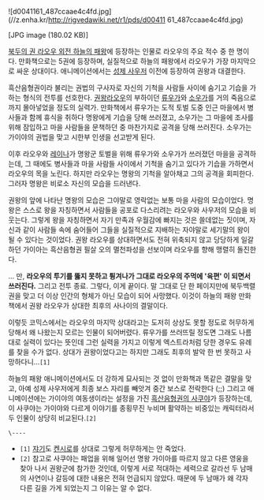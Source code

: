 ![d0041161_487ccaae4c4fd.jpg](//z.enha.kr/http://rigvedawiki.net/r1/pds/d00411
61_487ccaae4c4fd.jpg)

[JPG image (180.02 KB)]

[북두의 권 라오우 외전 하늘의 패왕](%EB%B6%81%EB%91%90%EC%9D%98%20%EA%B6%8C%20%EB%9D%BC%EC%98%A4%EC%9A%B0%20%EC%99%B8%EC%A0%84%20%ED%95%98%EB%8A%98%EC%9D%98%20%ED%8C%A8%EC%99%95.md)에 등장하는 인물로 라오우의 주요 적수 중 한 명이다. 만화책으로는 5권에 등장하며, 실질적으로 하늘의 패왕에서
라오우가 가장 마지막으로 싸운 상대이다. 애니메이션에서는 [성제 사우저](%EC%82%AC%EC%9A%B0%EC%A0%80.md)
이전에 등장하여 권왕과 대결한다.

흑산음형권이라 불리는 권법의 구사자로 자신의 기척을 사람들 사이에 숨기고 기습을 가하는 형식의 전투를 선호한다. [권왕라오우](%EB%9D%BC%EC%98%A4%EC%9A%B0.md)의 부하이던 [류우가](%EB%A5%98%EC%9A%B0%EA%B0%80%28%EB%B6%81%EB%91%90%EC%9D%98%20%EA%B6%8C%29.md)와
[소우가](%EC%86%8C%EC%9A%B0%EA%B0%80.md)를 거의 죽음으로까지 몰아넣었을 정도의 실력가. 만화책에서 류우가는
도적 토벌 도중 인근 마을에서 병사들과 함께 휴식을 취하다 명왕에게 기습을 당해 쓰러졌고, 소우가는 그 마을에 조사를 위해 잠입하고 마을
사람들을 문책하던 중 마찬가지로 공격을 당해 쓰러진다. 소우가는 가이야의 권법을 맞고 시한부 인생을 선고받게 된다.

이후 라오우와 [레이나](%EB%A0%88%EC%9D%B4%EB%82%98%28%EB%B6%81%EB%91%90%EC%9D%98%20%EA%B6%8C%29.md)가 명왕군 토벌을 위해 류우가와 소우가가 쓰러졌던 마을을 공격하는데, 그 때에도 병사들과 마을 사람들 사이에서
기척을 숨기고 있다가 기습을 가하면서 라오우의 목을 노린다. 하지만 라오우는 명왕의 기척을 알아채고 그의 공격을 회피한다. 그러자 명왕은
비로소 자신의 모습을 드러낸다.

권왕의 앞에 나타난 명왕의 모습은 그야말로 영락없는 보통 마을 사람의 모습이었다. 명왕은 스스로 왕을 자칭하면서 사람들을 공포로 다스리려는
라오우와 사우저의 모습을 비웃는다. 그렇게 왕을 자칭하면서 자기 만족과 우월감에 빠지는 것은 쓸데없는 짓이며, 자신과 같이 사람들 속에
숨어들어 그들을 실질적으로 지배하는 자야말로 세기말의 왕이 될 수 있다는 것이었다. 권왕 라오우를 상대하면서도 전혀 위축되지 않고 당당하게
일갈하던 가이아는 흑산음형권 필살 오의 멸천파성을 선보이며 라오우를 향해 맹렬히 돌진한다.

… 만, **라오우의 투기를 뚫지 못하고 튕겨나가 그대로 라오우의 주먹에 '육편' 이 되면서 쓰러진다.** 그리고 전투 종료. 그렇다, 이게
끝이다. 말 그대로 단 한 페이지만에 북두백렬권을 맞고 더 이상 인간의 형체가 아닌 모습이 되어 사망했다. 이것이 하늘의 패왕 만화책에서
권왕 라오우가 상대한 최후의 사나이의 결말이다.

이렇듯 코믹스에서는 라오우의 마지막 상대라고는 도저히 상상도 못할 정도로 허무하게 당해서 왜 나왔는지 모르는 인물이 되어버렸다. 류우가를
쓰러뜨릴 정도면 그래도 나름대로 실력이 있다는 뜻인데 그런 실력을 가지고 이렇게 엑스트라처럼 당한 경우도 유례를 찾을 수가 없다. 상대가
권왕이었다고는 하지만 그래도 최후의 발악 한 번 못하고 사망하다니…`[1]`

하늘의 패왕 애니메이션에서도 더 강하게 묘사되는 것 없이 만화책과 똑같은 결말을 맞고, 아예 성제 사우저에게 최종 보스 자리를 빼앗겨 중간
보스로 전락한다 (;;) 그리고 애니메이션에는 가이야의 여동생이라는 설정을 가진 [흑산음형권의 사쿠야](%EC%82%AC%EC%BF%A0%EC%95%BC%28%EB%B6%81%EB%91%90%EC%9D%98%20%EA%B6%8C%29.md)가 등장하는데, 이 사쿠야는
가이야와 다르게 이야기를 종횡무진 누비며 활약하는 비중있는 캐릭터라서 두 인물이 상당히 비교된다.`[2]`

`\----`

  * `[1]` [쟈기](%EC%9F%88%EA%B8%B0%28%EB%B6%81%EB%91%90%EC%9D%98%20%EA%B6%8C%29.md)도 [켄시로](%EC%BC%84%EC%8B%9C%EB%A1%9C.md)를 상대로 그렇게 허무하게는 안 죽었다.
  * `[2]` 참고로 사쿠야는 패업을 위해 일어선 명왕 가이아를 따르지 않고 다른 영웅을 찾아 나서 권왕군에 참가한 것인데, 이렇게 서로 적대하는 세력으로 갈라선 두 남매의 사연이나 갈등에 대한 내용은 전혀 언급되지 않았다. 때문에 두 남매가 왜 각자 다른 길을 가게 되었는지 그 이유는 알 수 없다.

